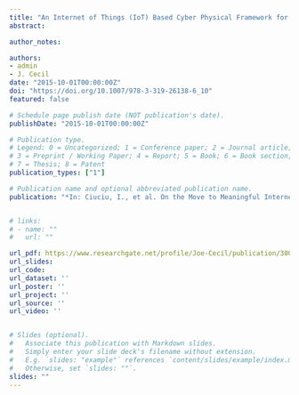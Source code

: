 ```yaml
---
title: "An Internet of Things (IoT) Based Cyber Physical Framework for Advanced Manufacturing"
abstract: 

author_notes:

authors:
- admin
- J. Cecil
date: "2015-10-01T00:00:00Z"
doi: "https://doi.org/10.1007/978-3-319-26138-6_10"
featured: false

# Schedule page publish date (NOT publication's date).
publishDate: "2015-10-01T00:00:00Z"

# Publication type.
# Legend: 0 = Uncategorized; 1 = Conference paper; 2 = Journal article;
# 3 = Preprint / Working Paper; 4 = Report; 5 = Book; 6 = Book section;
# 7 = Thesis; 8 = Patent
publication_types: ["1"]

# Publication name and optional abbreviated publication name.
publication: "*In: Ciuciu, I., et al. On the Move to Meaningful Internet Systems: OTM 2015 Workshops. OTM 2015. Lecture Notes in Computer Science, vol 9416. Springer*"


# links:
# - name: ""
#   url: ""

url_pdf: https://www.researchgate.net/profile/Joe-Cecil/publication/300142264_An_Internet_of_Things_IoT_Based_Cyber_Physical_Framework_for_Advanced_Manufacturing/links/600e3872a6fdccdcb87abc11/An-Internet-of-Things-IoT-Based-Cyber-Physical-Framework-for-Advanced-Manufacturing.pdf
url_slides:
url_code: 
url_dataset: ''
url_poster: ''
url_project: ''
url_source: ''
url_video: ''


# Slides (optional).
#   Associate this publication with Markdown slides.
#   Simply enter your slide deck's filename without extension.
#   E.g. `slides: "example"` references `content/slides/example/index.md`.
#   Otherwise, set `slides: ""`.
slides: ""
---
```

